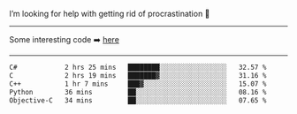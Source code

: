 I’m looking for help with getting rid of procrastination 🤔

-----

Some interesting code :arrow_right: [here](https://github.com/zhen8838/playground)

-----

<!--START_SECTION:waka-->

```txt
C#            2 hrs 25 mins   ████████░░░░░░░░░░░░░░░░░   32.57 %
C             2 hrs 19 mins   ███████▓░░░░░░░░░░░░░░░░░   31.16 %
C++           1 hr 7 mins     ███▓░░░░░░░░░░░░░░░░░░░░░   15.07 %
Python        36 mins         ██░░░░░░░░░░░░░░░░░░░░░░░   08.16 %
Objective-C   34 mins         ██░░░░░░░░░░░░░░░░░░░░░░░   07.65 %
```

<!--END_SECTION:waka-->

<!--
**zhen8838/zhen8838** is a ✨ _special_ ✨ repository because its `README.md` (this file) appears on your GitHub profile.

Here are some ideas to get you started:

- 🔭 I’m currently working on ...
- 🌱 I’m currently learning ...
- 👯 I’m looking to collaborate on ...
 ...
- 💬 Ask me about ...
- 📫 How to reach me: ...
- 😄 Pronouns: ...
- ⚡ Fun fact: ...
-->

